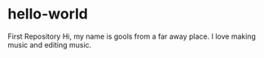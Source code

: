 # hello-world
First Repository
Hi, my name is gools from a far away place.
I love making music and editing music.
